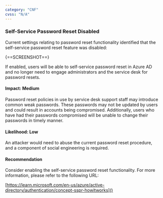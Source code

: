 ```yaml
---
category: "CNF"
cvss: "N/A"
---
```

### Self-Service Password Reset Disabled
Current settings relating to password reset functionality identified that the self-service password reset feature was disabled:

{==SCREENSHOT==}

If enabled, users will be able to self-service password reset in Azure AD and no longer need to engage administrators and the service desk for password resets.
#### Impact: Medium
Password reset policies in use by service desk support staff may introduce common weak passwords. These passwords may not be updated by users and could result in accounts being compromised. Additionally, users who have had their passwords compromised will be unable to change their passwords in timely manner.
#### Likelihood: Low
An attacker would need to abuse the current password reset procedure, and a component of social engineering is required.
#### Recommendation
Consider enabling the self-service password reset functionality. For more information, please refer to the following URL:

[https://learn.microsoft.com/en-us/azure/active-directory/authentication/concept-sspr-howitworks]()
